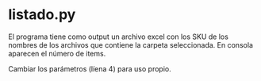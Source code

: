 # listado.py
El programa tiene como output un archivo excel con los SKU de los nombres de los archivos que contiene la carpeta seleccionada. En consola aparecen el número de items.

Cambiar los parámetros (líena 4) para uso propio.

